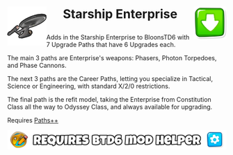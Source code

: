 
<h1 align="center">
<a href="https://github.com/doombubbles/starship-enterprise/releases/latest/download/StarshipEnterprise.dll">
    <img align="left" alt="Icon" height="90" src="StarshipEnterprise-Icon.png">
    <img align="right" alt="Download" height="75" src="https://raw.githubusercontent.com/gurrenm3/BTD-Mod-Helper/master/BloonsTD6%20Mod%20Helper/Resources/DownloadBtn.png">
</a>

Starship Enterprise
</h1>

Adds in the Starship Enterprise to BloonsTD6 with 7 Upgrade Paths that have 6 Upgrades each.

The main 3 paths are Enterprise's weapons: Phasers, Photon Torpedoes, and Phase Cannons.

The next 3 paths are the Career Paths, letting you specialize in Tactical, Science or Engineering, with standard X/2/0 restrictions.

The final path is the refit model, taking the Enterprise from Constitution Class all the way to Odyssey Class, and always available for upgrading.

Requires [Paths++](https://github.com/doombubbles/paths-plus-plus)

[![Requires BTD6 Mod Helper](https://raw.githubusercontent.com/gurrenm3/BTD-Mod-Helper/master/banner.png)](https://github.com/gurrenm3/BTD-Mod-Helper#readme)

